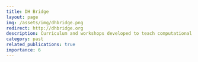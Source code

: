 ```yaml
---
title: DH Bridge
layout: page
img: /assets/img/dhbridge.png
redirect: http://dhbridge.org
description: Curriculum and workshops developed to teach computational thinking for the humanities.
category: past
related_publications: true
importance: 6
---
```


